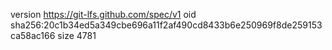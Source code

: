 version https://git-lfs.github.com/spec/v1
oid sha256:20c1b34ed5a349cbe696a11f2af490cd8433b6e250969f8de259153ca58ac166
size 4781
